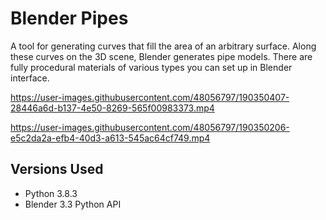 # Blender Pipes

A tool for generating curves that fill the area of an arbitrary surface. Along these curves on the 3D scene, Blender generates pipe models. There are fully procedural materials of various types you can set up in Blender interface.



https://user-images.githubusercontent.com/48056797/190350407-28446a6d-b137-4e50-8269-565f00983373.mp4


https://user-images.githubusercontent.com/48056797/190350206-e5c2da2a-efb4-40d3-a613-545ac64cf749.mp4


## Versions Used
<ul>
<li>Python 3.8.3</li>
<li>Blender 3.3 Python API</li>
</ul>
